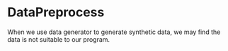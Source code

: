 DataPreprocess
==============

When we use data generator to generate synthetic data, we may find the data is not suitable to our program.
